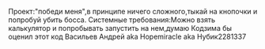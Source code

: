 Проект:"победи меня",в принципе ничего сложного,тыкай на кнопочки и попробуй убить босса.
Системные требования:Можно взять калькулятор  и попробывать запустить на нем,думаю Кодзима бы оценил этот код 
Васильев Андрей aka Hopemiracle aka Нубик2281337
